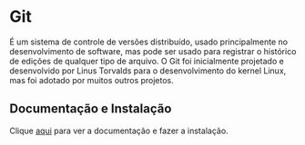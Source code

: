 # Git

É um sistema de controle de versões distribuído, usado principalmente no desenvolvimento de software, mas pode ser usado para registrar o histórico de edições de qualquer tipo de arquivo. O Git foi inicialmente projetado e desenvolvido por Linus Torvalds para o desenvolvimento do kernel Linux, mas foi adotado por muitos outros projetos.

## Documentação e Instalação

Clique [aqui](https://git-scm.com) para ver a documentação e fazer a instalação.
